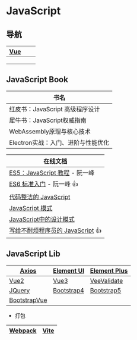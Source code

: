 # JavaScript

## 导航

| [Vue](/js/vue) |      |      |
| -------------- | ---- | ---- |
|                |      |      |
|                |      |      |
|                |      |      |




## JavaScript Book



| 书名                               |
| ---------------------------------- |
| 红皮书：JavaScript 高级程序设计    |
| 犀牛书：JavaScript权威指南         |
| WebAssembly原理与核心技术          |
| Electron实战：入门、进阶与性能优化 |

| 在线文档                                                     |
| ------------------------------------------------------------ |
| [ES5：JavaScript 教程](https://wangdoc.com/javascript/) - 阮一峰 |
| [ES6 标准入门](https://wangdoc.com/es6/) - 阮一峰 :thumbsup: |
| [代码整洁的 JavaScript](https://www.bookstack.cn/read/clean-code-javascript-zh/README.md) |
| [JavaScript 模式](https://www.bookstack.cn/read/javascript.patterns/README.md) |
| [JavaScript中的设计模式](https://www.bookstack.cn/read/design-pattern-in-javascript/README.md) |
| [写给不耐烦程序员的 JavaScript](https://www.bookstack.cn/read/impatient-js-zh/README.md) :thumbsup: |

## JavaScript Lib

| [Axios](https://axios-http.com/zh/)                          | [Element UI](https://element.eleme.cn/#/zh-CN)          | [Element Plus](https://element-plus.org/zh-CN/)      |
| ------------------------------------------------------------ | ------------------------------------------------------- | ---------------------------------------------------- |
| [Vue2](https://cn.vuejs.org/v2/guide/)                       | [Vue3](https://v3.cn.vuejs.org/guide/introduction.html) | [VeeValidate](https://vee-validate.logaretm.com/v4/) |
| [JQuery](https://www.runoob.com/jquery/jquery-tutorial.html) | [Bootstrap4](https://v4.bootcss.com/)                   | [Bootstrap5](https://v5.bootcss.com/)                |
| [BootstrapVue](https://bootstrap-vue.org/docs)               |                                                         |                                                      |

- 打包

| [Webpack](https://webpack.js.org/) | [Vite](https://cn.vitejs.dev/guide/) |
| ---------------------------------- | ------------------------------------ |



